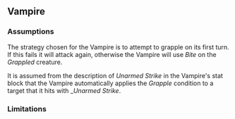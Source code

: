 ## Vampire

### Assumptions

The strategy chosen for the Vampire is to attempt to grapple on its first turn. If this fails it will attack again,
otherwise the Vampire will use _Bite_ on the _Grappled_ creature.

It is assumed from the description of _Unarmed Strike_ in the Vampire's stat block that the Vampire
automatically applies the _Grapple_ condition to a target that it hits with __Unarmed Strike_.

### Limitations